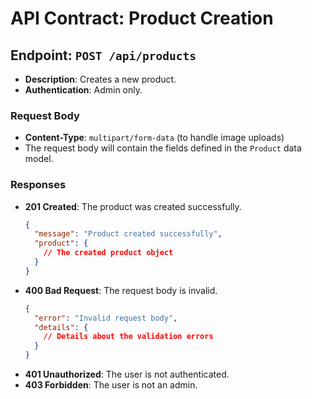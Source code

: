 # API Contract: Product Creation

## Endpoint: `POST /api/products`

-   **Description**: Creates a new product.
-   **Authentication**: Admin only.

### Request Body

-   **Content-Type**: `multipart/form-data` (to handle image uploads)
-   The request body will contain the fields defined in the `Product` data model.

### Responses

-   **201 Created**: The product was created successfully.
    ```json
    {
      "message": "Product created successfully",
      "product": {
        // The created product object
      }
    }
    ```
-   **400 Bad Request**: The request body is invalid.
    ```json
    {
      "error": "Invalid request body",
      "details": {
        // Details about the validation errors
      }
    }
    ```
-   **401 Unauthorized**: The user is not authenticated.
-   **403 Forbidden**: The user is not an admin.
